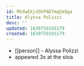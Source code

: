 ```yaml
---
id: MVdwEKjd5hP8D7mqGkQga
title: Alyssa Polizzi
desc: ''
updated: 1639759165179
created: 1639759165179
---
```



- [[person]] - Alyssa Polizzi
- appeared 3x at the stoa
